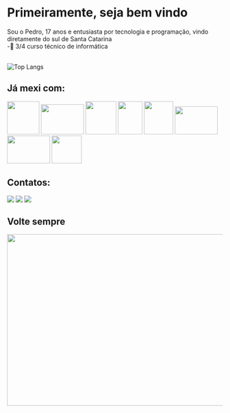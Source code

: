 ## <h1>Primeiramente, seja bem vindo</h1>
Sou o Pedro, 17 anos e entusiasta por tecnologia e programação, vindo diretamente do sul de Santa Catarina<br>
-🧐 3/4 curso técnico de informática<br><br>

![Top Langs](https://github-readme-stats.vercel.app/api/top-langs/?username=PedroVenicio&layout=donut)

## Já mexi com:
<div>
<img src="https://github.com/PedroVenicio/PedroVenicio/assets/133697354/d3e1591b-58e7-4fcc-a217-7f8dec4f27a7" width=75 height=77>
<img src="https://upload.wikimedia.org/wikipedia/commons/thumb/8/87/Arduino_Logo.svg/2560px-Arduino_Logo.svg.png" width=100 height=70>
<img src="https://upload.wikimedia.org/wikipedia/commons/thumb/6/61/HTML5_logo_and_wordmark.svg/1024px-HTML5_logo_and_wordmark.svg.png" width=72 height=77>
<img src="https://upload.wikimedia.org/wikipedia/commons/thumb/d/d5/CSS3_logo_and_wordmark.svg/1452px-CSS3_logo_and_wordmark.svg.png" width=57 height=77>
<img src="https://upload.wikimedia.org/wikipedia/commons/thumb/b/ba/Javascript_badge.svg/946px-Javascript_badge.svg.png" width=68 height=77>
<img src="https://github.com/PedroVenicio/PedroVenicio/assets/133697354/418bc467-2077-4069-8ba1-a156c3f2d8ae" width=100 height=65>
<img src="https://github.com/PedroVenicio/PedroVenicio/assets/133697354/011315b6-4915-4c8e-bdcb-2c59a1bb7ced" width=100 height=65>
<img src="https://upload.wikimedia.org/wikipedia/commons/thumb/a/a7/React-icon.svg/2300px-React-icon.svg.png" width=70 height=65>
</div>

## Contatos:
<div>
<a href="https://www.instagram.com/pedrovschimitez/" target="_blank"><img loading="lazy" src="https://img.shields.io/badge/-Instagram-%23E4405F?style=for-the-badge&logo=instagram&logoColor=white" target="_blank"></a>
<a href = "mailto: pedrovenicio456@gmail.com"><img loading="lazy" src="https://img.shields.io/badge/Gmail-D14836?style=for-the-badge&logo=gmail&logoColor=white" target="_blank"></a>
<a href="https://www.linkedin.com/in/pedro-venicio-vassoler-schimitez-a115a330a/" target="_blank"><img loading="lazy" src="https://img.shields.io/badge/-LinkedIn-%230077B5?style=for-the-badge&logo=linkedin&logoColor=white" target="_blank"></a>
</div>

## Volte sempre 

<img src="https://mir-s3-cdn-cf.behance.net/project_modules/fs/dc88b551113095.58e33afb01709.gif" width=800 height=400>
